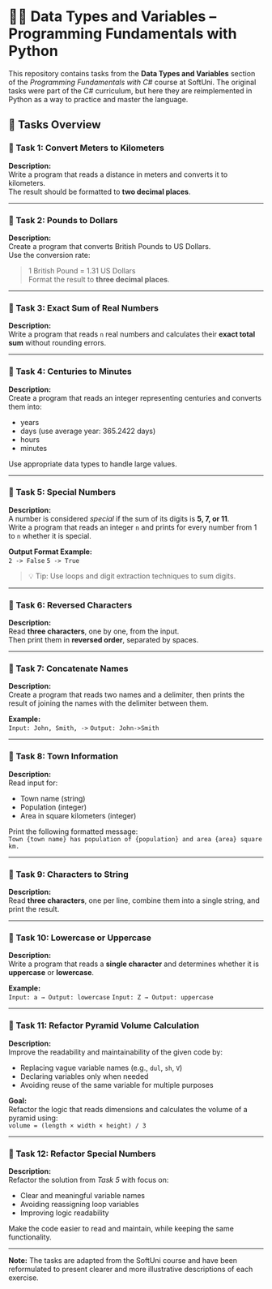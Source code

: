 # 🧑‍💻 Data Types and Variables – Programming Fundamentals with Python

This repository contains tasks from the **Data Types and Variables** section of the _Programming Fundamentals with C#_ course at SoftUni. The original tasks were part of the C# curriculum, but here they are reimplemented in Python as a way to practice and master the language.

## 🔧 Tasks Overview

### 📝 Task 1: Convert Meters to Kilometers

**Description:**  
Write a program that reads a distance in meters and converts it to kilometers.  
The result should be formatted to **two decimal places**.

---

### 📝 Task 2: Pounds to Dollars

**Description:**  
Create a program that converts British Pounds to US Dollars.  
Use the conversion rate:  
> 1 British Pound = 1.31 US Dollars  
Format the result to **three decimal places**.

---

### 📝 Task 3: Exact Sum of Real Numbers

**Description:**  
Write a program that reads `n` real numbers and calculates their **exact total sum** without rounding errors.

---

### 📝 Task 4: Centuries to Minutes

**Description:**  
Create a program that reads an integer representing centuries and converts them into:
- years  
- days (use average year: 365.2422 days)  
- hours  
- minutes

Use appropriate data types to handle large values.

---

### 📝 Task 5: Special Numbers

**Description:**  
A number is considered *special* if the sum of its digits is **5, 7, or 11**.  
Write a program that reads an integer `n` and prints for every number from 1 to `n` whether it is special.

**Output Format Example:**  
`2 -> False`
`5 -> True`

> 💡 Tip: Use loops and digit extraction techniques to sum digits.

---

### 📝 Task 6: Reversed Characters

**Description:**  
Read **three characters**, one by one, from the input.  
Then print them in **reversed order**, separated by spaces.

---

### 📝 Task 7: Concatenate Names

**Description:**  
Create a program that reads two names and a delimiter, then prints the result of joining the names with the delimiter between them.

**Example:**  
`Input: John, Smith, ->`
`Output: John->Smith`

---

### 📝 Task 8: Town Information

**Description:**  
Read input for:  
- Town name (string)  
- Population (integer)  
- Area in square kilometers (integer)

Print the following formatted message:  
`Town {town name} has population of {population} and area {area} square km.`

---

### 📝 Task 9: Characters to String

**Description:**  
Read **three characters**, one per line, combine them into a single string, and print the result.

---

### 📝 Task 10: Lowercase or Uppercase

**Description:**  
Write a program that reads a **single character** and determines whether it is **uppercase** or **lowercase**.

**Example:**  
`Input: a → Output: lowercase`
`Input: Z → Output: uppercase`

---

### 📝 Task 11: Refactor Pyramid Volume Calculation

**Description:**  
Improve the readability and maintainability of the given code by:

- Replacing vague variable names (e.g., `dul`, `sh`, `V`)
- Declaring variables only when needed
- Avoiding reuse of the same variable for multiple purposes

**Goal:**  
Refactor the logic that reads dimensions and calculates the volume of a pyramid using:  
`volume = (length × width × height) / 3`

---

### 📝 Task 12: Refactor Special Numbers

**Description:**  
Refactor the solution from *Task 5* with focus on:

- Clear and meaningful variable names  
- Avoiding reassigning loop variables  
- Improving logic readability  

Make the code easier to read and maintain, while keeping the same functionality.

---

**Note:** The tasks are adapted from the SoftUni course and have been reformulated to present clearer and more illustrative descriptions of each exercise.
